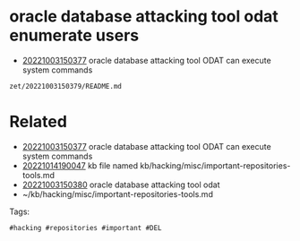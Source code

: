 # oracle database attacking tool odat enumerate users

- [20221003150377](/zet/20221003150377/README.md) oracle database attacking tool ODAT can execute system commands

` zet/20221003150379/README.md `

# Related

- [20221003150377](/zet/20221003150377/README.md) oracle database attacking tool ODAT can execute system commands
- [20221014190047](/zet/20221014190047/README.md) kb file named kb/hacking/misc/important-repositories-tools.md
- [20221003150380](/zet/20221003150380/README.md) oracle database attacking tool odat
- ~/kb/hacking/misc/important-repositories-tools.md

Tags:

    #hacking #repositories #important #DEL
